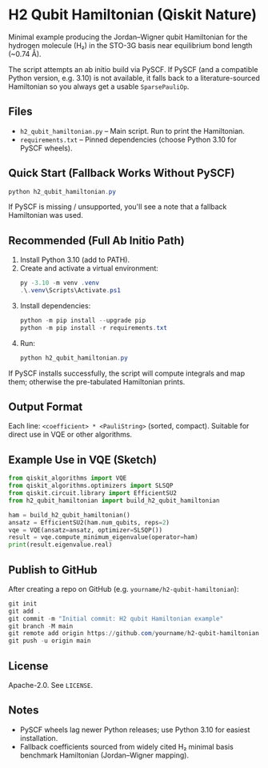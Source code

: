 # H2 Qubit Hamiltonian (Qiskit Nature)

Minimal example producing the Jordan–Wigner qubit Hamiltonian for the hydrogen molecule (H₂) in the STO-3G basis near equilibrium bond length (~0.74 Å).

The script attempts an ab initio build via PySCF. If PySCF (and a compatible Python version, e.g. 3.10) is not available, it falls back to a literature-sourced Hamiltonian so you always get a usable `SparsePauliOp`.

## Files

- `h2_qubit_hamiltonian.py` – Main script. Run to print the Hamiltonian.
- `requirements.txt` – Pinned dependencies (choose Python 3.10 for PySCF wheels).

## Quick Start (Fallback Works Without PySCF)

```powershell
python h2_qubit_hamiltonian.py
```

If PySCF is missing / unsupported, you'll see a note that a fallback Hamiltonian was used.

## Recommended (Full Ab Initio Path)

1. Install Python 3.10 (add to PATH).
2. Create and activate a virtual environment:
   ```powershell
   py -3.10 -m venv .venv
   .\.venv\Scripts\Activate.ps1
   ```
3. Install dependencies:
   ```powershell
   python -m pip install --upgrade pip
   python -m pip install -r requirements.txt
   ```
4. Run:
   ```powershell
   python h2_qubit_hamiltonian.py
   ```

If PySCF installs successfully, the script will compute integrals and map them; otherwise the pre-tabulated Hamiltonian prints.

## Output Format

Each line: `<coefficient> * <PauliString>` (sorted, compact). Suitable for direct use in VQE or other algorithms.

## Example Use in VQE (Sketch)

```python
from qiskit_algorithms import VQE
from qiskit_algorithms.optimizers import SLSQP
from qiskit.circuit.library import EfficientSU2
from h2_qubit_hamiltonian import build_h2_qubit_hamiltonian

ham = build_h2_qubit_hamiltonian()
ansatz = EfficientSU2(ham.num_qubits, reps=2)
vqe = VQE(ansatz=ansatz, optimizer=SLSQP())
result = vqe.compute_minimum_eigenvalue(operator=ham)
print(result.eigenvalue.real)
```

## Publish to GitHub

After creating a repo on GitHub (e.g. `yourname/h2-qubit-hamiltonian`):

```powershell
git init
git add .
git commit -m "Initial commit: H2 qubit Hamiltonian example"
git branch -M main
git remote add origin https://github.com/yourname/h2-qubit-hamiltonian.git
git push -u origin main
```

## License

Apache-2.0. See `LICENSE`.

## Notes

- PySCF wheels lag newer Python releases; use Python 3.10 for easiest installation.
- Fallback coefficients sourced from widely cited H₂ minimal basis benchmark Hamiltonian (Jordan–Wigner mapping).
